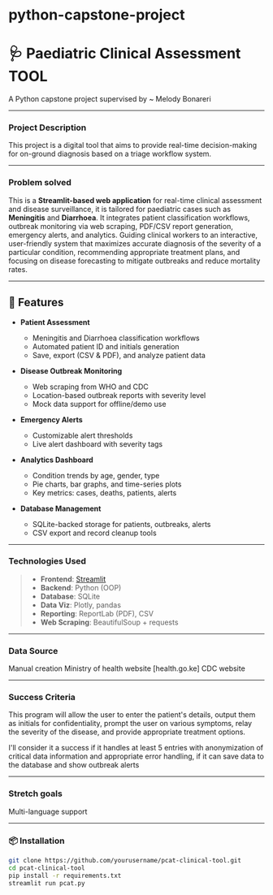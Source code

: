 # python-capstone-project
#  🩺 Paediatric Clinical Assessment TOOL
A Python capstone project supervised by ~ Melody Bonareri

____________________________

### Project Description

This project is a digital tool that aims to provide real-time decision-making for on-ground diagnosis based on a triage workflow system. 

____________________________

### Problem solved
This is a **Streamlit-based web application** for real-time clinical assessment and disease surveillance, it is tailored for paediatric cases such as **Meningitis** and **Diarrhoea**. It integrates patient classification workflows, outbreak monitoring via web scraping, PDF/CSV report generation, emergency alerts, and analytics.
Guiding clinical workers to an interactive, user-friendly system that maximizes accurate diagnosis of the severity of a particular condition, recommending appropriate treatment plans, and focusing on disease forecasting to mitigate outbreaks and reduce mortality rates.

____________________________

## 🚀 Features

- **Patient Assessment**
  - Meningitis and Diarrhoea classification workflows
  - Automated patient ID and initials generation
  - Save, export (CSV & PDF), and analyze patient data

- **Disease Outbreak Monitoring**
  - Web scraping from WHO and CDC
  - Location-based outbreak reports with severity level
  - Mock data support for offline/demo use

- **Emergency Alerts**
  - Customizable alert thresholds
  - Live alert dashboard with severity tags

- **Analytics Dashboard**
  - Condition trends by age, gender, type
  - Pie charts, bar graphs, and time-series plots
  - Key metrics: cases, deaths, patients, alerts

- **Database Management**
  - SQLite-backed storage for patients, outbreaks, alerts
  - CSV export and record cleanup tools

____________________________

### Technologies Used

> - **Frontend**: [Streamlit](https://streamlit.io/)
> - **Backend**: Python (OOP)
> - **Database**: SQLite
> - **Data Viz**: Plotly, pandas
> - **Reporting**: ReportLab (PDF), CSV
> - **Web Scraping**: BeautifulSoup + requests

____________________________

### Data Source

Manual creation
Ministry of health website [health.go.ke]
CDC website

____________________________

### Success Criteria

This program will allow the user to enter the patient's details, output them as initials for confidentiality, prompt the user on various symptoms, relay the severity of the disease, and provide appropriate treatment options.

I'll consider it a success if it handles at least 5 entries with anonymization of critical data information and appropriate error handling, if it can save data to the database and show outbreak alerts
____________________________

### Stretch goals
Multi-language support

_____________________________

### 📦 Installation

```bash
git clone https://github.com/yourusername/pcat-clinical-tool.git
cd pcat-clinical-tool
pip install -r requirements.txt
streamlit run pcat.py



